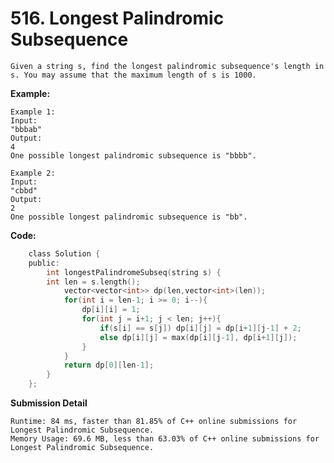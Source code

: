 # 516. Longest Palindromic Subsequence
    Given a string s, find the longest palindromic subsequence's length in s. You may assume that the maximum length of s is 1000.

**Example:**

    Example 1:
    Input:
    "bbbab"
    Output:
    4
    One possible longest palindromic subsequence is "bbbb".

    Example 2:
    Input:
    "cbbd"
    Output:
    2
    One possible longest palindromic subsequence is "bb".

**Code:**
``` C
    class Solution {
    public:
        int longestPalindromeSubseq(string s) {
        int len = s.length();
            vector<vector<int>> dp(len,vector<int>(len));
            for(int i = len-1; i >= 0; i--){
                dp[i][i] = 1;
                for(int j = i+1; j < len; j++){
                    if(s[i] == s[j]) dp[i][j] = dp[i+1][j-1] + 2;
                    else dp[i][j] = max(dp[i][j-1], dp[i+1][j]);
                }
            }
            return dp[0][len-1]; 
        }
    };

```

**Submission Detail**

    Runtime: 84 ms, faster than 81.85% of C++ online submissions for Longest Palindromic Subsequence.
    Memory Usage: 69.6 MB, less than 63.03% of C++ online submissions for Longest Palindromic Subsequence.